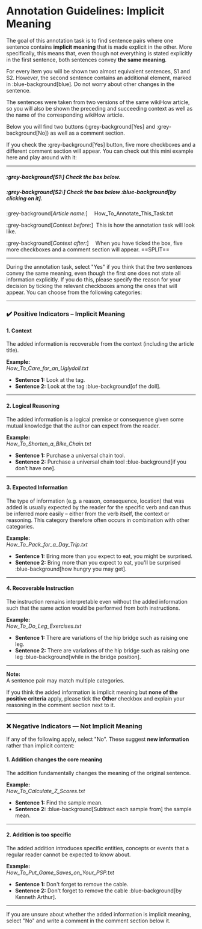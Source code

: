# Annotation Guidelines: Implicit Meaning

The goal of this annotation task is to find sentence pairs where one sentence contains **implicit meaning** that is made explicit in the other. More specifically, this means that, even though not everything is stated explicitly in the first sentence, both sentences convey **the same meaning**.

For every item you will be shown two almost equivalent sentences, S1 and S2. However, the second sentence contains an additional element, marked in :blue-background[blue]. Do not worry about other changes in the sentence.

The sentences were taken from two versions of the same wikiHow article, so you will also be shown the preceding and succeeding context as well as the name of the corresponding wikiHow article.

Below you will find two buttons (:grey-background[Yes] and :grey-background[No]) as well as a comment section.

If you check the :grey-background[Yes] button, five more checkboxes and a different comment section will appear. You can check out this mini example here and play around with it:

---

##### :grey-background[**S1:**] Check the box below.  
##### :grey-background[**S2:**] Check the box below :blue-background[by clicking on it].

:grey-background[*Article name:*] &emsp;How_To_Annotate_This_Task.txt

:grey-background[*Context before:*] &nbsp;This is how the annotation task will look like. 

:grey-background[*Context after:*] &emsp;When you have ticked the box, five more checkboxes and a comment section will appear.
==SPLIT==

---

During the annotation task, select "Yes" if you think that the two sentences convey the same meaning, even though the first one does not state all information explicitly. If you do this, please specify the reason for your decision by ticking the relevant checkboxes among the ones that will appear. You can choose from the following categories:

---

### ✔️ Positive Indicators – Implicit Meaning

#### **1. Context**
The added information is recoverable from the context (including the article title). 

[comment]: # (In the following example, the reference “doll” can be inferred from the title of the article.)

**Example:**  
*How_To_Care_for_an_Uglydoll.txt*  
- **Sentence 1:** Look at the tag.  
- **Sentence 2:** Look at the tag :blue-background[of the doll].

---

#### **2. Logical Reasoning**
The added information is a logical premise or consequence given some mutual knowledge that the author can expect from the reader. 

[comment]: # (In the following example, the author can expect the reader to know that you do not have to buy something if you already possess it.)

**Example:**  
*How_To_Shorten_a_Bike_Chain.txt*  
- **Sentence 1:** Purchase a universal chain tool.  
- **Sentence 2:** Purchase a universal chain tool :blue-background[if you don’t have one].

---

#### **3. Expected Information**
The type of information (e.g. a reason, consequence, location) that was added is usually expected by the reader for the specific verb and can thus be inferred more easily – either from the verb itself, the context or reasoning. This category therefore often occurs in combination with other categories. 

[comment]: # (For instance, it is typical to mention the reason for surprise, however, it is possible to omit it, as the next example shows.)

**Example:**  
*How_To_Pack_for_a_Day_Trip.txt*  
- **Sentence 1:** Bring more than you expect to eat, you might be surprised.  
- **Sentence 2:** Bring more than you expect to eat, you'll be surprised :blue-background[how hungry you may get].

---

#### **4. Recoverable Instruction**
The instruction remains interpretable even without the added information such that the same action would be performed from both instructions.

[comment]: # (In the following example, it is clear that the leg-raising should be performed while in the hip bridge position.)

**Example:**  
*How_To_Do_Leg_Exercises.txt*  
- **Sentence 1:** There are variations of the hip bridge such as raising one leg.  
- **Sentence 2:** There are variations of the hip bridge such as raising one leg :blue-background[while in the bridge position].

---

**Note:**  
A sentence pair may match multiple categories.  

[comment]: # (For example, the third sentence could also fall under **Context**, since what one might be surprised about is evident from the immediate context.)

If you think the added information is implicit meaning but **none of the positive criteria** apply, please tick the **Other** checkbox and explain your reasoning in the comment section next to it.

---

### ❌ Negative Indicators — Not Implicit Meaning

If any of the following apply, select "No". These suggest **new information** rather than implicit content:

#### **1. Addition changes the core meaning**
The addition fundamentally changes the meaning of the original sentence.

**Example:**  
*How_To_Calculate_Z_Scores.txt*  
- **Sentence 1:** Find the sample mean.  
- **Sentence 2:** :blue-background[Subtract each sample from] the sample mean.

---

#### **2. Addition is too specific**
The added addition introduces specific entities, concepts or events that a regular reader cannot be expected to know about.

**Example:**  
*How_To_Put_Game_Saves_on_Your_PSP.txt*  
- **Sentence 1:** Don't forget to remove the cable.  
- **Sentence 2:** Don't forget to remove the cable :blue-background[by Kenneth Arthur].

---

If you are unsure about whether the added information is implicit meaning, select "No" and write a comment in the comment section below it.
